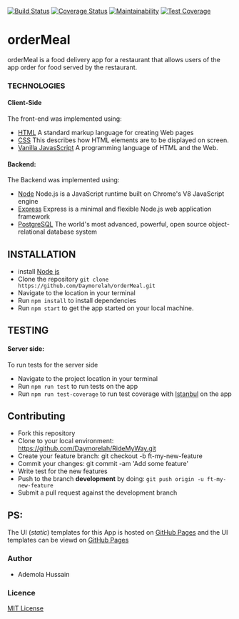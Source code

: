 [![Build Status](https://travis-ci.org/Daymorelah/orderMeal.svg?branch=development)](https://travis-ci.org/Daymorelah/orderMeal)
[![Coverage Status](https://coveralls.io/repos/github/Daymorelah/orderMeal/badge.svg?branch=ft-list-all-orders-160477800)](https://coveralls.io/github/Daymorelah/orderMeal?branch=ft-list-all-orders-160477800)
[![Maintainability](https://api.codeclimate.com/v1/badges/a28cc23fec1edec887f3/maintainability)](https://codeclimate.com/github/Daymorelah/orderMeal/maintainability)
[![Test Coverage](https://api.codeclimate.com/v1/badges/a28cc23fec1edec887f3/test_coverage)](https://codeclimate.com/github/Daymorelah/orderMeal/test_coverage)

# orderMeal
orderMeal is a food delivery app for a restaurant that allows users of the app order for food served by the restaurant.

### TECHNOLOGIES
#### Client-Side
The front-end was implemented using:
* [HTML](https://www.w3schools.com/Html/) A standard markup language for creating Web pages
* [CSS](https://www.w3schools.com/css/css_intro.asp) This describes how HTML elements are to be displayed on screen.
* [Vanilla JavasScript](https://www.w3schools.com/js/default.asp) A programming language of HTML and the Web.

#### Backend:
The Backend was implemented using: 
 * [Node](https://nodejs.org/en/) Node.js is a JavaScript runtime built on Chrome's V8 JavaScript engine
 * [Express](https://expressjs.com/) Express is a minimal and flexible Node.js web application framework
 * [PostgreSQL](https://www.postgresql.org/) The world's most advanced, powerful, open source object-relational database system
 
 ## INSTALLATION
 * install [Node js](https://nodejs.org/en/)
 * Clone the repository `git clone https://github.com/Daymorelah/orderMeal.git` 
 * Navigate to the location in your terminal
 * Run `npm install` to install dependencies
 * Run `npm start` to get the app started on your local machine.
 
 ## TESTING
 #### Server side:
To run tests for the server side
* Navigate to the project location in your terminal
* Run `npm run test` to run tests on the app
* Run `npm run test-coverage` to run test coverage with [Istanbul](https://istanbul.js.org/) on the app

## Contributing
* Fork this repository
* Clone to your local environment: https://github.com/Daymorelah/RideMyWay.git
* Create your feature branch: git checkout -b ft-my-new-feature
* Commit your changes: git commit -am 'Add some feature'
* Write test for the new features
* Push to the branch **development** by doing:  `git push origin -u ft-my-new-feature`
* Submit a pull request against the development branch

## PS:
The UI (_static_) templates for this App is hosted on [GitHub Pages](https://pages.github.com/) and the UI templates can be viewd on [GitHub Pages](https://daymorelah.github.io/orderMeal/UI/html/landingPage.html)

### Author
* Ademola Hussain
### Licence
[MIT License](https://github.com/Daymorelah/orderMeal/blob/development/LICENSE)
